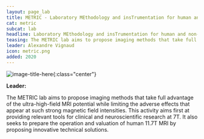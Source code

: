 ```yaml
---
layout: page_lab
title: METRIC - Laboratory MEthodology and insTrumentation for human and non-human pRimate ultra-hIgh field magnetiC resonance imaging
cat: metric
subcat: lab
headline: Laboratory MEthodology and insTrumentation for human and non-human pRimate ultra-hIgh field magnetiC resonance imaging
teasing: The METRIC lab aims to propose imaging methods that take full advantage of the ultra-high-field MRI potential while limiting the adverse effects that appear at such strong magnetic field intensities. This activity aims first at providing relevant tools for clinical and neuroscientific research at 7T. It also seeks to prepare the operation and valuation of human 11.7T MRI by proposing innovative technical solutions. 
leader: Alexandre Vignaud
icon: metric.png
added: 2020
---
```


![image-title-here]({{site.url}}{{site.baseurl}}/images/labs/{{page.icon}}){:class="center"}

<b> Leader: </b>
<script>mail2("{{page.leader | replace: " ", "." | downcase}}", "cea", 3, "", "{{page.leader}}")</script>

The METRIC lab aims to propose imaging methods that take full advantage of the ultra-high-field MRI potential while limiting the adverse effects that appear at such strong magnetic field intensities. This activity aims first at providing relevant tools for clinical and neuroscientific research at 7T. It also seeks to prepare the operation and valuation of human 11.7T MRI by proposing innovative technical solutions.
